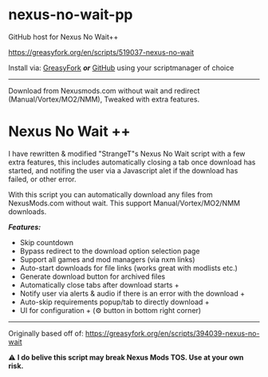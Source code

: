 # nexus-no-wait-pp
GitHub host for Nexus No Wait++

https://greasyfork.org/en/scripts/519037-nexus-no-wait

Install via: [GreasyFork](https://update.greasyfork.org/scripts/519037/Nexus%20No%20Wait%20%2B%2B.user.js)
***or*** [GitHub](https://github.com/torkelicious/nexus-no-wait-pp/raw/refs/heads/main/NexusNoWaitPP.user.js)
using your scriptmanager of choice
- - - - - - - - - - - - - - - - - - - - - - - - - - - - - - - - - - - - - - - - - - - - - - - - - - - - 

Download from Nexusmods.com without wait and redirect (Manual/Vortex/MO2/NMM), Tweaked with extra features.

# Nexus No Wait ++ 

I have rewritten & modified "StrangeT"s Nexus No Wait script with a few extra features, this includes automatically closing a tab once download has started, and notifing the user via a Javascript alet if the download has failed, or other error.

With this script you can automatically download any files from NexusMods.com without wait.
This support Manual/Vortex/MO2/NMM downloads.

***Features:***
- Skip countdown
- Bypass redirect to the download option selection page
- Support all games and mod managers (via nxm links)
- Auto-start downloads for file links (works great with modlists etc.)
- Generate download button for archived files
- Automatically close tabs after download starts +
- Notify user via alerts & audio if there is an error with the download +
- Auto-skip requirements popup/tab to directly download +
- UI for configuration + (⚙️ button in bottom right corner)

---
Originally based off of: https://greasyfork.org/en/scripts/394039-nexus-no-wait

⚠ **I do belive this script may break Nexus Mods TOS. Use at your own risk.**
